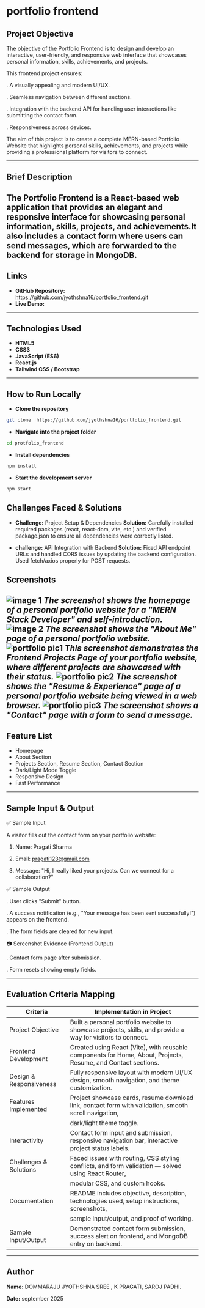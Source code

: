 # portfolio frontend

## Project Objective
The objective of the Portfolio Frontend is to design and develop an interactive, user-friendly, and responsive web interface that showcases personal information, skills, achievements, and projects.

This frontend project ensures:

  . A visually appealing and modern UI/UX.
  
  . Seamless navigation between different sections.
  
  . Integration with the backend API for handling user interactions like submitting the contact form.
  
  . Responsiveness across devices.

  The aim of this project is to create a complete MERN-based Portfolio Website that highlights personal skills, achievements, and projects while providing a professional platform for visitors to connect.

---

## Brief Description
The Portfolio Frontend is a React-based web application that provides an elegant and responsive interface for showcasing personal information, skills, projects, and achievements.It also includes a contact form where users can send messages, which are forwarded to the backend for storage in MongoDB.
---

## Links
- **GitHub Repository:** https://github.com/jyothshna16/portfolio_frontend.git
- **Live Demo:**

---

## Technologies Used
- **HTML5**
- **CSS3**
- **JavaScript (ES6)**
- **React.js**
- **Tailwind CSS / Bootstrap**

---

## How to Run Locally
- **Clone the repository**
```bash
git clone  https://github.com/jyothshna16/portfolio_frontend.git
```
- **Navigate into the project folder**
```bash
cd protfolio_frontend
```
- **Install dependencies**
```bash
npm install
```
- **Start the development server**
```bash
npm start
```

## Challenges Faced & Solutions
- **Challenge:** Project Setup & Dependencies
  **Solution:** Carefully installed required packages (react, react-dom, vite, etc.) and verified package.json to ensure all dependencies were correctly listed.

- **challenge:** API Integration with Backend
   **Solution:** Fixed API endpoint URLs and handled CORS issues by updating the backend configuration. Used fetch/axios properly for POST requests.

## Screenshots

![image 1](https://github.com/user-attachments/assets/90b2001c-0bd2-4f3b-a1af-2af29e9fc892)
*The screenshot shows the homepage of a personal portfolio website for a "MERN Stack Developer" and self-introduction.*
![image 2](https://github.com/user-attachments/assets/518c8727-2742-4a0d-b292-128ffd9b080e)
*The screenshot shows the "About Me" page of a personal portfolio website.*
![portfolio pic1](https://github.com/user-attachments/assets/b3d5c29d-a9bb-4d62-9e1a-aeb1032372b0)
*This screenshot demonstrates the Frontend Projects Page of your portfolio website, where different projects are showcased with their status.*
![portfolio pic2](https://github.com/user-attachments/assets/f166a33b-6ddc-4925-8f6f-a8fc4a075ee2)
*The screenshot shows the "Resume & Experience" page of a personal portfolio website being viewed in a web browser.*
![portfolio pic3](https://github.com/user-attachments/assets/bcc4f800-3ce1-474f-8df5-3187c9d63781)
*The screenshot shows a "Contact" page with a form to send a message.*
---

## Feature List
- Homepage
- About Section
- Projects Section, Resume Section, Contact Section
- Dark/Light Mode Toggle
- Responsive Design
- Fast Performance

---

## Sample Input & Output
✅ Sample Input 

A visitor fills out the contact form on your portfolio website:

 1. Name: Pragati Sharma

 2. Email: pragati123@gmail.com

 3. Message: "Hi, I really liked your projects. Can we connect for a collaboration?"

✅ Sample Output

. User clicks "Submit" button.

. A success notification (e.g., "Your message has been sent successfully!") appears on the frontend.

. The form fields are cleared for new input.

📷 Screenshot Evidence (Frontend Output)

 . Contact form page after submission.

 . Form resets showing empty fields.

---

## Evaluation Criteria Mapping

| Criteria                |                  	              Implementation in Project                                                    |
|---------------------    | --------------------------------------------------------------------------------------------------------------|
| Project Objective       |  Built a personal portfolio website to showcase projects, skills, and provide a way for visitors to connect.  |
| Frontend Development    |  Created using React (Vite), with reusable components for Home, About, Projects, Resume, and Contact sections.|
|Design & Responsiveness  |  Fully responsive layout with modern UI/UX design, smooth navigation, and theme customization.                |
|Features Implemented     |  Project showcase cards, resume download link, contact form with validation, smooth scroll navigation,        |
|                         |     dark/light theme toggle.                                                                                  |
|Interactivity            |  Contact form input and submission, responsive navigation bar, interactive project status labels.             |
|Challenges & Solutions   |  Faced issues with routing, CSS styling conflicts, and form validation — solved using React Router,           |
|                         |       modular CSS, and custom hooks.                                                                          |
|Documentation            |  README includes objective, description, technologies used, setup instructions, screenshots,                  |
|                         |          sample input/output, and proof of working.                                                           |
| Sample Input/Output     |  Demonstrated contact form submission, success alert on frontend, and MongoDB entry on backend.               |

---

## Author

**Name:** DOMMARAJU JYOTHSHNA SREE ,
          K PRAGATI,
          SAROJ PADHI.

**Date:** september 2025





  
   
